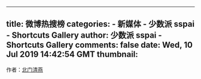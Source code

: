 
---
title: 微博热搜榜
categories: 
    - 新媒体
    - 少数派 sspai - Shortcuts Gallery
author: 少数派 sspai - Shortcuts Gallery
comments: false
date: Wed, 10 Jul 2019 14:42:54 GMT
thumbnail: 
---

<div>   
作者：<a href="http://www.bmqy.net/">北门清燕</a><br>  
</div>
            